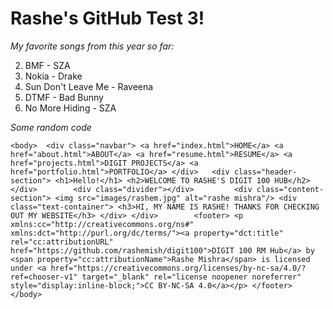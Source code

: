 # Rashe's GitHub Test 3!

*My favorite songs from this year so far:*


2. BMF - SZA
3. Nokia - Drake
4. Sun Don't Leave Me - Raveena
5. DTMF - Bad Bunny
6. No More Hiding - SZA


*Some random code*

`<body> 
        <div class="navbar">
            <a href="index.html">HOME</a>
            <a href="about.html">ABOUT</a>
            <a href="resume.html">RESUME</a>
            <a href="projects.html">DIGIT PROJECTS</a>
            <a href="portfolio.html">PORTFOLIO</a>
        </div>  
        <div class="header-section">
            <h1>Hello!</h1>
            <h2>WELCOME TO RASHE'S DIGIT 100 HUB</h2>
        </div>       
        <div class="divider"></div>        
        <div class="content-section">
            <img src="images/rashem.jpg" alt="rashe mishra"/>
                <div class="text-container">
                    <h3>HI, MY NAME IS RASHE! THANKS FOR CHECKING OUT MY WEBSITE</h3>
                </div>
        </div>       
        <footer>
            <p xmlns:cc="http://creativecommons.org/ns#" xmlns:dct="http://purl.org/dc/terms/"><a property="dct:title" rel="cc:attributionURL" href="https://github.com/rashemish/digit100">DIGIT 100 RM Hub</a> by <span property="cc:attributionName">Rashe Mishra</span> is licensed under <a href="https://creativecommons.org/licenses/by-nc-sa/4.0/?ref=chooser-v1" target="_blank" rel="license noopener noreferrer" style="display:inline-block;">CC BY-NC-SA 4.0</a></p>
        </footer>
    </body>`

